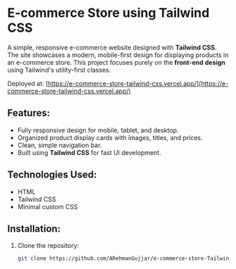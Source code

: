 # E-commerce Store using Tailwind CSS

A simple, responsive e-commerce website designed with **Tailwind CSS**. The site showcases a modern, mobile-first design for displaying products in an e-commerce store. This project focuses purely on the **front-end design** using Tailwind's utility-first classes.

Deployed at: [https://e-commerce-store-tailwind-css.vercel.app/](https://e-commerce-store-tailwind-css.vercel.app/)

## Features:
- Fully responsive design for mobile, tablet, and desktop.
- Organized product display cards with images, titles, and prices.
- Clean, simple navigation bar.
- Built using **Tailwind CSS** for fast UI development.

## Technologies Used:
- HTML
- Tailwind CSS
- Minimal custom CSS

## Installation:
1. Clone the repository:
   ```bash
   git clone https://github.com/ARehmanGujjar/e-commerce-store-Tailwind-CSS.git
